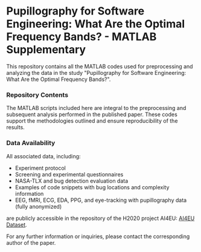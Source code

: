 # Pupillography for Software Engineering: What Are the Optimal Frequency Bands? - MATLAB Supplementary
This repository contains all the MATLAB codes used for preprocessing and analyzing the data in the study "Pupillography for Software Engineering: What Are the Optimal Frequency Bands?".

### **Repository Contents**
The MATLAB scripts included here are integral to the preprocessing and subsequent analysis performed in the published paper. These codes support the methodologies outlined and ensure reproducibility of the results.

### **Data Availability**
All associated data, including:
- Experiment protocol
- Screening and experimental questionnaires
- NASA-TLX and bug detection evaluation data
- Examples of code snippets with bug locations and complexity information
- EEG, fMRI, ECG, EDA, PPG, and eye-tracking with pupillography data (fully anonymized)
  
are publicly accessible in the repository of the H2020 project AI4EU: [AI4EU Dataset](https://ai4eu.dei.uc.pt/base-cognitive-state-monitoring-during-bug-inspection-dataset/).

For any further information or inquiries, please contact the corresponding author of the paper.
